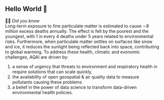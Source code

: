 ## Hello World 👋

🙋‍♀️ *Did you know*  
Long-term exposure to fine particulate matter is estimated to cause ∼8 million excess deaths annually. The effect is felt by the poorest and the youngest, with 1 in every 4 deaths under 5 years related to environmental risks. Furthermore, when particulate matter settles on surfaces like snow and ice, it reduces the sunlight being reflected back into space, contributing to global warming. To address these health, climatic and evonomic challenges, AQAI are  driven by: 
1) a sense of urgency that threats to environment and respiratory health in require solutions that can scale quickly, 
2) the availability of open geospatial & air quality data to measure pollutants causing these problems 
3) a belief in the power of data science to transform data-driven environmental health policies. 

<!--
🌈 Contribution guidelines - how can the community get involved? 
👩‍💻 Useful resources - where can the community find your docs? Is there anything else the community should know?
🍿 Fun facts - what does your team eat for breakfast?
-->
